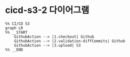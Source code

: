 # cicd-s3-2 다이어그램

```mermaid
%% CI/CD S3
graph LR
%% __START
    GithubAction --> |1.checkout| Github
    GithubAction --> |2.validation-diffCommits| Github
    GithubAction --> |3.upload| S3
%% __END
```
